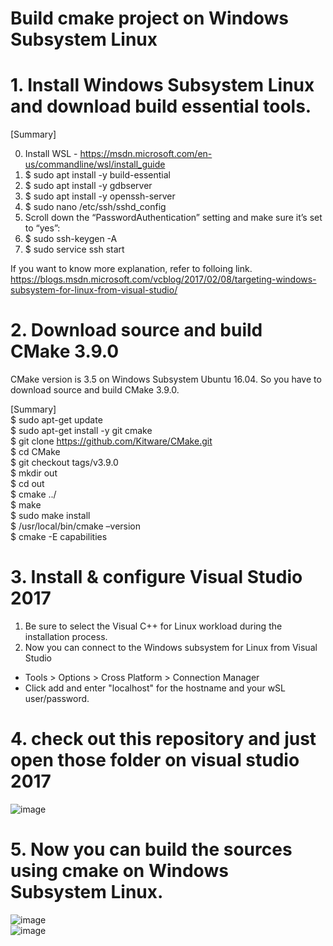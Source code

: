 # Build cmake project on Windows Subsystem Linux 

# 1. Install Windows Subsystem Linux and download build essential tools.

[Summary]

0. Install WSL - https://msdn.microsoft.com/en-us/commandline/wsl/install_guide
1. $ sudo apt install -y build-essential
2. $ sudo apt install -y gdbserver
3. $ sudo apt install -y openssh-server
4. $ sudo nano /etc/ssh/sshd_config
5. Scroll down the “PasswordAuthentication” setting and make sure it’s set to “yes”:
6. $ sudo ssh-keygen -A
7. $ sudo service ssh start

If you want to know more explanation, refer to folloing link.
https://blogs.msdn.microsoft.com/vcblog/2017/02/08/targeting-windows-subsystem-for-linux-from-visual-studio/

# 2. Download source and build CMake 3.9.0
CMake version is 3.5 on Windows Subsystem Ubuntu 16.04. So you have to download source and build CMake 3.9.0.

[Summary]  
$ sudo apt-get update  
$ sudo apt-get install -y git cmake  
$ git clone https://github.com/Kitware/CMake.git  
$ cd CMake  
$ git checkout tags/v3.9.0  
$ mkdir out  
$ cd out  
$ cmake ../  
$ make  
$ sudo make install  
$ /usr/local/bin/cmake –version  
$ cmake -E capabilities  

# 3. Install & configure Visual Studio 2017
1. Be sure to select the Visual C++ for Linux workload during the installation  process.
2. Now you can connect to the Windows subsystem for Linux from Visual Studio
* Tools > Options > Cross Platform > Connection  Manager
* Click add and enter "localhost" for the hostname and your wSL user/password.

# 4. check out this repository and just open those folder on visual studio 2017
![image](https://user-images.githubusercontent.com/12405424/36878635-4090d418-1e03-11e8-9101-d90780b8ba13.png)

# 5. Now you can build the sources using cmake on Windows Subsystem Linux.
![image](https://user-images.githubusercontent.com/12405424/36878690-737f6524-1e03-11e8-97a8-75ed0e9b6049.png)  
![image](https://user-images.githubusercontent.com/12405424/36878699-825cbac4-1e03-11e8-9815-db20f5830689.png)
